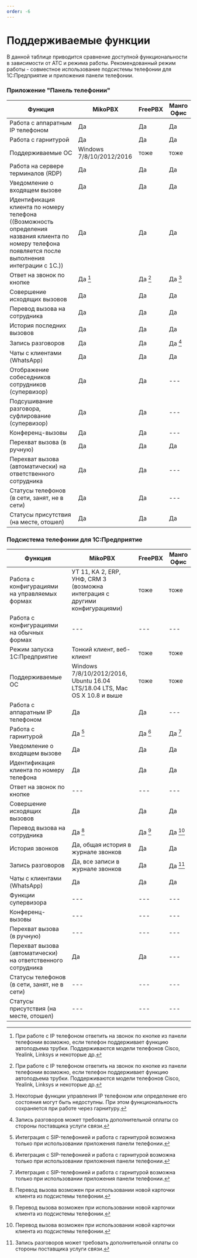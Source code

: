 ```yaml
---
order: -6
---
```


# Поддерживаемые функции

В данной таблице приводится сравнение доступной функциональности в зависимости от АТС и режима работы.
Рекомендованный режим работы - совместное использование подсистемы телефонии для 1С:Предприятие и приложения панели
телефонии.

### Приложение "Панель телефонии"

| Функция | MikoPBX | FreePBX | Манго Офис |
|---------|---------|---------|------------|
| Работа с аппаратным IP телефоном | Да | Да | Да |
| Работа с гарнитурой | Да | Да| Да |
| Поддерживаемые ОС | Windows 7/8/10/2012/2016 | тоже | тоже |
| Работа на сервере терминалов (RDP) | Да | Да| Да |
| Уведомление о входящем вызове | Да | Да | Да |
| Идентификация клиента по номеру телефона ((Возможность определения названия клиента по номеру телефона появляется после выполнения интеграции с 1С.)) | Да | Да| Да |
| Ответ на звонок по кнопке | Да [^1] | Да [^1] | Да [^2] |
| Совершение исходящих вызовов | Да | Да | Да |
| Перевод вызова на сотрудника | Да | Да | Да |
| История последних вызовов | Да | Да | Да |
| Запись разговоров | Да | Да | Да [^3] |
| Чаты с клиентами (WhatsApp) | Да | Да | Да |
| Отображение собеседников сотрудников (супервизор) | Да | Да | --- |
| Подсушивание разговора, суфлирование (супервизор) | Да | Да | --- |
| Конференц-вызовы | Да | Да | --- |
| Перехват вызова (в ручную) | Да | Да | Да |
| Перехват вызова (автоматически) на ответственного сотрудника | Да | Да | --- |
| Статусы телефонов (в сети, занят, не в сети) | Да | Да | --- |
| Статусы присутствия (на месте, отошел) | Да | Да | Да |

### Подсистема телефонии для 1С:Предприятие

| Функция | MikoPBX | FreePBX | Манго Офис |
|---------|---------|---------|------------|
| Работа с конфигурациями на управляемых формах | УТ 11, КА 2, ERP, УНФ, CRM 3 (возможна интеграция с другими конфигурациями) | тоже | тоже |
| Работа с конфигурациями на обычных формах | --- | --- | --- |
| Режим запуска 1С:Предприятие | Тонкий клиент, веб-клиент | тоже | тоже |
| Поддерживаемые ОС | Windows 7/8/10/2012/2016, Ubuntu 16.04 LTS/18.04 LTS, Mac OS X 10.8 и выше | тоже | тоже |
| Работа с аппаратным IP телефоном | Да | Да | --- |
| Работа с гарнитурой | Да [^4] | Да [^4] | Да [^4] |
| Уведомление о входящем вызове | Да | Да | Да |
| Идентификация клиента по номеру телефона | Да | Да | Да |
| Ответ на звонок по кнопке | --- | --- | --- |
| Совершение исходящих вызовов | Да | Да | Да |
| Перевод вызова на сотрудника | Да [^5] | Да [^5] | Да [^5] |
| История звонков | Да, общая история в журнале звонков | Да | Да |
| Запись разговоров | Да, все записи в журнале звонков | Да | Да [^3] |
| Чаты с клиентами (WhatsApp) | Да | Да | Да |
| Функции супервизора | --- | --- | --- |
| Конференц-вызовы | --- | --- | --- |
| Перехват вызова (в ручную) | --- | --- | --- |
| Перехват вызова (автоматически) на ответственного сотрудника | Да | Да | --- |
| Статусы телефонов (в сети, занят, не в сети) | --- | --- | --- |
| Статусы присутствия (на месте, отошел) | --- | --- | --- |

[^1]: При работе с IP телефоном ответить на звонок по кнопке из панели телефонии возможно, если телефон поддерживает функцию автоподъема трубки. Поддерживаются модели телефонов Cisco, Yealink, Linksys и некоторые др.
[^2]: Некоторые функции управления IP телефоном или определение его состояния могут быть недоступны. При этом функциональность сохраняется при работе через гарнитуру.
[^3]: Запись разговоров может требовать дополнительной оплаты со стороны поставщика услуги связи.
[^4]: Интеграция с SIP-телефонией и работа с гарнитурой возможна только при использовании приложения панели телефонии.
[^5]: Перевод вызова возможен при использовании новой карточки клиента из подсистемы телефонии.
